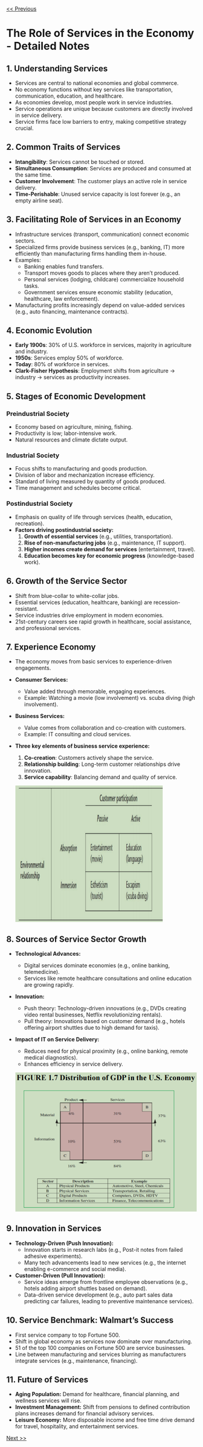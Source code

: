 [<< Previous](https://eclairjit.github.io/intro-to-operations-management)

# The Role of Services in the Economy - Detailed Notes

## 1. Understanding Services

- Services are central to national economies and global commerce.
- No economy functions without key services like transportation, communication, education, and healthcare.
- As economies develop, most people work in service industries.
- Service operations are unique because customers are directly involved in service delivery.
- Service firms face low barriers to entry, making competitive strategy crucial.

## 2. Common Traits of Services

- **Intangibility**: Services cannot be touched or stored.
- **Simultaneous Consumption**: Services are produced and consumed at the same time.
- **Customer Involvement**: The customer plays an active role in service delivery.
- **Time-Perishable**: Unused service capacity is lost forever (e.g., an empty airline seat).

## 3. Facilitating Role of Services in an Economy

- Infrastructure services (transport, communication) connect economic sectors.
- Specialized firms provide business services (e.g., banking, IT) more efficiently than manufacturing firms handling them in-house.
- Examples:
  - Banking enables fund transfers.
  - Transport moves goods to places where they aren’t produced.
  - Personal services (lodging, childcare) commercialize household tasks.
  - Government services ensure economic stability (education, healthcare, law enforcement).
- Manufacturing profits increasingly depend on value-added services (e.g., auto financing, maintenance contracts).

## 4. Economic Evolution

- **Early 1900s**: 30% of U.S. workforce in services, majority in agriculture and industry.
- **1950s**: Services employ 50% of workforce.
- **Today**: 80% of workforce in services.
- **Clark-Fisher Hypothesis**: Employment shifts from agriculture → industry → services as productivity increases.

## 5. Stages of Economic Development

### Preindustrial Society

- Economy based on agriculture, mining, fishing.
- Productivity is low; labor-intensive work.
- Natural resources and climate dictate output.

### Industrial Society

- Focus shifts to manufacturing and goods production.
- Division of labor and mechanization increase efficiency.
- Standard of living measured by quantity of goods produced.
- Time management and schedules become critical.

### Postindustrial Society

- Emphasis on quality of life through services (health, education, recreation).
- **Factors driving postindustrial society:**
  1. **Growth of essential services** (e.g., utilities, transportation).
  2. **Rise of non-manufacturing jobs** (e.g., maintenance, IT support).
  3. **Higher incomes create demand for services** (entertainment, travel).
  4. **Education becomes key for economic progress** (knowledge-based work).

## 6. Growth of the Service Sector

- Shift from blue-collar to white-collar jobs.
- Essential services (education, healthcare, banking) are recession-resistant.
- Service industries drive employment in modern economies.
- 21st-century careers see rapid growth in healthcare, social assistance, and professional services.

## 7. Experience Economy

- The economy moves from basic services to experience-driven engagements.
- **Consumer Services:**
  - Value added through memorable, engaging experiences.
  - Example: Watching a movie (low involvement) vs. scuba diving (high involvement).
- **Business Services:**
  - Value comes from collaboration and co-creation with customers.
  - Example: IT consulting and cloud services.
- **Three key elements of business service experience:**

  1. **Co-creation**: Customers actively shape the service.
  2. **Relationship building**: Long-term customer relationships drive innovation.
  3. **Service capability**: Balancing demand and quality of service.

  ![Four Realms of an Experience](./images/image-8.png)

## 8. Sources of Service Sector Growth

- **Technological Advances:**
  - Digital services dominate economies (e.g., online banking, telemedicine).
  - Services like remote healthcare consultations and online education are growing rapidly.
- **Innovation:**
  - Push theory: Technology-driven innovations (e.g., DVDs creating video rental businesses, Netflix revolutionizing rentals).
  - Pull theory: Innovations based on customer demand (e.g., hotels offering airport shuttles due to high demand for taxis).
- **Impact of IT on Service Delivery:**

  - Reduces need for physical proximity (e.g., online banking, remote medical diagnostics).
  - Enhances efficiency in service delivery.

  ![Distribution of GDP in the US Economy](./images/image-9.png)

## 9. Innovation in Services

- **Technology-Driven (Push Innovation):**
  - Innovation starts in research labs (e.g., Post-it notes from failed adhesive experiments).
  - Many tech advancements lead to new services (e.g., the internet enabling e-commerce and social media).
- **Customer-Driven (Pull Innovation):**
  - Service ideas emerge from frontline employee observations (e.g., hotels adding airport shuttles based on demand).
  - Data-driven service development (e.g., auto part sales data predicting car failures, leading to preventive maintenance services).

## 10. Service Benchmark: Walmart’s Success

- First service company to top Fortune 500.
- Shift in global economy as services now dominate over manufacturing.
- 51 of the top 100 companies on Fortune 500 are service businesses.
- Line between manufacturing and services blurring as manufacturers integrate services (e.g., maintenance, financing).

## 11. Future of Services

- **Aging Population:** Demand for healthcare, financial planning, and wellness services will rise.
- **Investment Management:** Shift from pensions to defined contribution plans increases demand for financial advisory services.
- **Leisure Economy:** More disposable income and free time drive demand for travel, hospitality, and entertainment services.

[Next >>](https://eclairjit.github.io/intro-to-operations-management/2_Nature_of_services)
